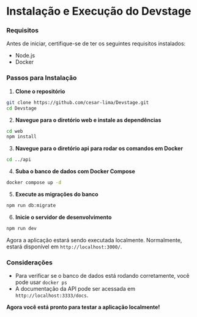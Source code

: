 # Instalação e Execução do Devstage

### Requisitos

Antes de iniciar, certifique-se de ter os seguintes requisitos instalados:

- Node.js
- Docker

### Passos para Instalação

1. **Clone o repositório**

```bash
git clone https://github.com/cesar-lima/Devstage.git
cd Devstage
```

2. **Navegue para o diretório web e instale as dependências**

```bash
cd web
npm install
```

3. **Navegue para o diretório api para rodar os comandos em Docker**

```bash
cd ../api
```

4. **Suba o banco de dados com Docker Compose**

```bash
docker compose up -d
```

5. **Execute as migrações do banco**

```bash
npm run db:migrate
```

6. **Inicie o servidor de desenvolvimento**

```bash
npm run dev
```

Agora a aplicação estará sendo executada localmente. Normalmente, estará disponível em  ```http://localhost:3000/```.

### Considerações
- Para verificar se o banco de dados está rodando corretamente, você pode usar  ```docker ps```
- A documentação da API pode ser acessada em  ```http://localhost:3333/docs```.

**Agora você está pronto para testar a aplicação localmente!**

